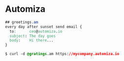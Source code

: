 # Automiza


```css
## greetings.am
every day after sunset send email {
  to:      ceo@automiza.io
  subject: The day goes
  body:    Hi there...
}
```

```css
$ curl -d @gratings.am https://mycompany.automiza.io
```

